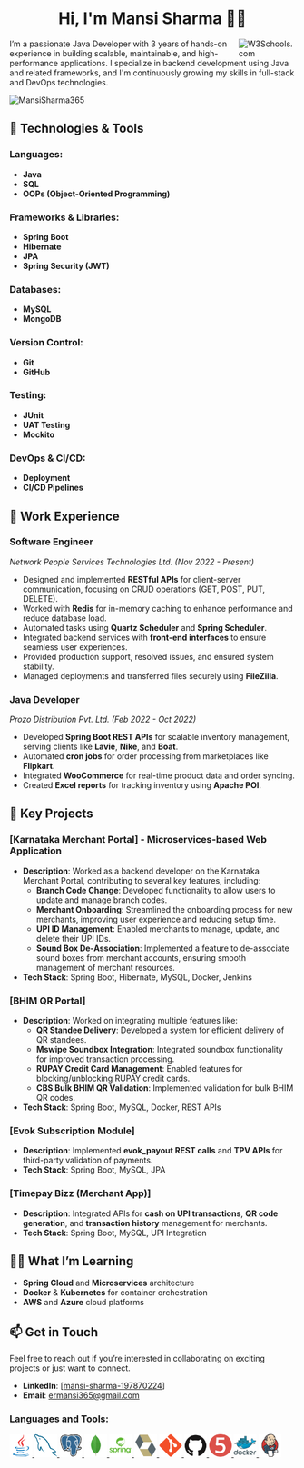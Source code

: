 <h1 align="center">Hi, I'm Mansi Sharma 👩‍💻</h1>

<img src="https://images.squarespace-cdn.com/content/v1/5769fc401b631bab1addb2ab/1541580611624-TE64QGKRJG8SWAIUS7NS/ke17ZwdGBToddI8pDm48kPoswlzjSVMM-SxOp7CV59BZw-zPPgdn4jUwVcJE1ZvWQUxwkmyExglNqGp0IvTJZamWLI2zvYWH8K3-s_4yszcp2ryTI0HqTOaaUohrI8PI6FXy8c9PWtBlqAVlUS5izpdcIXDZqDYvprRqZ29Pw0o/coding-freak.gif"  alt="W3Schools.com" width="100" align="right">

<p align="left">I’m a passionate Java Developer with 3 years of hands-on experience in building scalable, maintainable, and high-performance applications. I specialize in backend development using Java and related frameworks, and I'm continuously growing my skills in full-stack and DevOps technologies.</p>

<p align="left"> <img src="https://komarev.com/ghpvc/?username=MansiSharma365&label=Profile%20views&color=0e75b6&style=flat" alt="MansiSharma365" /> </p>

## 🚀 Technologies & Tools

### **Languages:**
- **Java**
- **SQL**
- **OOPs (Object-Oriented Programming)** 

### **Frameworks & Libraries:**
- **Spring Boot**
- **Hibernate**
- **JPA**
- **Spring Security (JWT)**

### **Databases:**
- **MySQL**
- **MongoDB**

### **Version Control:**
- **Git**
- **GitHub**

### **Testing:**
- **JUnit**
- **UAT Testing**
- **Mockito**

### **DevOps & CI/CD:**
- **Deployment**
- **CI/CD Pipelines**

## 💼 Work Experience

### **Software Engineer**  
*Network People Services Technologies Ltd. (Nov 2022 - Present)*  
- Designed and implemented **RESTful APIs** for client-server communication, focusing on CRUD operations (GET, POST, PUT, DELETE).
- Worked with **Redis** for in-memory caching to enhance performance and reduce database load.
- Automated tasks using **Quartz Scheduler** and **Spring Scheduler**.
- Integrated backend services with **front-end interfaces** to ensure seamless user experiences.
- Provided production support, resolved issues, and ensured system stability.
- Managed deployments and transferred files securely using **FileZilla**.

### **Java Developer**  
*Prozo Distribution Pvt. Ltd. (Feb 2022 - Oct 2022)*  
- Developed **Spring Boot REST APIs** for scalable inventory management, serving clients like **Lavie**, **Nike**, and **Boat**.
- Automated **cron jobs** for order processing from marketplaces like **Flipkart**.
- Integrated **WooCommerce** for real-time product data and order syncing.
- Created **Excel reports** for tracking inventory using **Apache POI**.

## 📂 Key Projects

### **[Karnataka Merchant Portal]** - Microservices-based Web Application
- **Description**: Worked as a backend developer on the Karnataka Merchant Portal, contributing to several key features, including:
  - **Branch Code Change**: Developed functionality to allow users to update and manage branch codes.
  - **Merchant Onboarding**: Streamlined the onboarding process for new merchants, improving user experience and reducing setup time.
  - **UPI ID Management**: Enabled merchants to manage, update, and delete their UPI IDs.
  - **Sound Box De-Association**: Implemented a feature to de-associate sound boxes from merchant accounts, ensuring smooth management of merchant resources.
- **Tech Stack**: Spring Boot, Hibernate, MySQL, Docker, Jenkins

### **[BHIM QR Portal]**
- **Description**: Worked on integrating multiple features like:
  - **QR Standee Delivery**: Developed a system for efficient delivery of QR standees.
  - **Mswipe Soundbox Integration**: Integrated soundbox functionality for improved transaction processing.
  - **RUPAY Credit Card Management**: Enabled features for blocking/unblocking RUPAY credit cards.
  - **CBS Bulk BHIM QR Validation**: Implemented validation for bulk BHIM QR codes.
- **Tech Stack**: Spring Boot, MySQL, Docker, REST APIs

### **[Evok Subscription Module]**
- **Description**: Implemented **evok_payout REST calls** and **TPV APIs** for third-party validation of payments.
- **Tech Stack**: Spring Boot, MySQL, JPA

### **[Timepay Bizz (Merchant App)]**
- **Description**: Integrated APIs for **cash on UPI transactions**, **QR code generation**, and **transaction history** management for merchants.
- **Tech Stack**: Spring Boot, MySQL, UPI Integration

## 🧑‍💻 What I’m Learning
- **Spring Cloud** and **Microservices** architecture
- **Docker** & **Kubernetes** for container orchestration
- **AWS** and **Azure** cloud platforms

## 📫 Get in Touch

Feel free to reach out if you’re interested in collaborating on exciting projects or just want to connect.

- **LinkedIn**: [[mansi-sharma-197870224](https://in.linkedin.com/in/mansi-sharma-197870224)] 
- **Email**: [ermansi365@gmail.com](mailto:ermansi365@gmail.com)

<h3 align="left">Languages and Tools:</h3>
<p align="left">
  <a href="https://www.java.com" target="_blank" rel="noreferrer">
    <img src="https://raw.githubusercontent.com/devicons/devicon/master/icons/java/java-original.svg" alt="java" width="40" height="40"/>
  </a>
  <a href="https://www.mysql.com/" target="_blank" rel="noreferrer">
    <img src="https://raw.githubusercontent.com/devicons/devicon/master/icons/mysql/mysql-original.svg" alt="mysql" width="40" height="40"/>
  </a>
  <a href="https://www.postgresql.org/" target="_blank" rel="noreferrer">
    <img src="https://raw.githubusercontent.com/devicons/devicon/master/icons/postgresql/postgresql-original.svg" alt="postgresql" width="40" height="40"/>
  </a>
  <a href="https://www.mongodb.com/" target="_blank" rel="noreferrer">
    <img src="https://raw.githubusercontent.com/devicons/devicon/master/icons/mongodb/mongodb-original.svg" alt="mongodb" width="40" height="40"/>
  </a>
 
 
  <a href="https://spring.io/projects/spring-boot" target="_blank" rel="noreferrer">
    <img src="https://raw.githubusercontent.com/devicons/devicon/master/icons/spring/spring-original-wordmark.svg" alt="spring" width="40" height="40"/>
  </a>
  <a href="https://hibernate.org/" target="_blank" rel="noreferrer">
    <img src="https://raw.githubusercontent.com/devicons/devicon/master/icons/hibernate/hibernate-original.svg" alt="hibernate" width="40" height="40"/>
  </a>

  <a href="https://git-scm.com/" target="_blank" rel="noreferrer">
    <img src="https://raw.githubusercontent.com/devicons/devicon/master/icons/git/git-original.svg" alt="git" width="40" height="40"/>
  </a>
  <a href="https://github.com/" target="_blank" rel="noreferrer">
    <img src="https://raw.githubusercontent.com/devicons/devicon/master/icons/github/github-original.svg" alt="github" width="40" height="40"/>
  </a>
  <a href="https://junit.org/" target="_blank" rel="noreferrer">
    <img src="https://raw.githubusercontent.com/devicons/devicon/master/icons/junit/junit-plain.svg" alt="junit" width="40" height="40"/>
  </a>
  
  <a href="https://www.docker.com/" target="_blank" rel="noreferrer">
    <img src="https://raw.githubusercontent.com/devicons/devicon/master/icons/docker/docker-original-wordmark.svg" alt="docker" width="40" height="40"/>
  </a>
  <a href="https://www.jenkins.io/" target="_blank" rel="noreferrer">
    <img src="https://raw.githubusercontent.com/devicons/devicon/master/icons/jenkins/jenkins-original.svg" alt="jenkins" width="40" height="40"/>
  </a>
</p>
